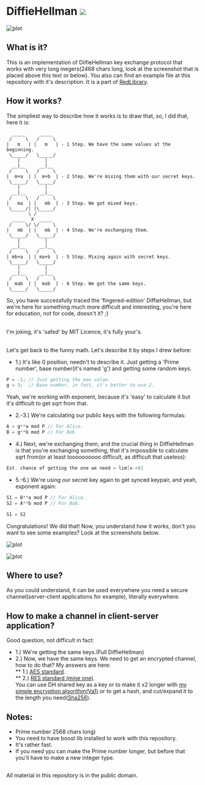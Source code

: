 # DiffieHellman [![](https://img.shields.io/apm/l/vim-mode)](https://github.com/Red-company/RES_Implementation/blob/main/LICENSE.md)

![plot](./Screenshots/DiffieHellman_test1.png)

## What is it?

This is an implementation of DiifieHellman key exchange protocol that works with very long inegers(2468 chars long, look at the screenshot that is placed above this text or below). You also can find an example file at this repository with it's description. It is a part of [RedLibrary](https://github.com/Red-company/RedLibrary).

## How it works?

The simpliest way to describe how it works is to draw that, so, I did that, here it is:

```
  _____     _____
 /     \   /     \
|   m   | |   m   | - 1 Step. We have the same values at the beginning.
 \_____/   \_____/
    |         |
  __|__     __|__
 /     \   /     \
|  m+a  | |  m+b  | - 2 Step. We're mixing them with our secret keys.
 \_____/   \_____/
    |         |
  __|__     __|__
 /     \   /     \
|   ma  | |   mb  | - 3 Step. We got mixed keys.
 \_____/| |\_____/
        \ / 
  _____  X  _____
 /     \/ \/     \
|   mb  | |   mb  | - 4 Step. We're exchanging them.
 \_____/   \_____/
    |         |
  __|__     __|__
 /     \   /     \
| mb+a  | | ma+b  | - 5 Step. Mixing again with secret keys.
 \_____/   \_____/
    |         |
  __|__     __|__
 /     \   /     \
|  mab  | |  mab  | - 6 Step. We got the same keys.
 \_____/   \_____/
```

So, you have successfully traced the 'fingered-edition' DiffieHellman, but we're here for something much more difficult and interesting, you're here for education, not for code, doesn't it? ;) <br/><br/>

I'm joking, it's 'safed' by MIT Licence, it's fully your's. <br/><br/>

Let's get back to the funny math. Let's describe it by steps I drew before:

* 1.)   It's like 0 position, needn't to describe it. Just getting a 'Prime number', base number(it's named 'g') and getting some random keys.
```C
P = -1; // Just getting the max value.
g = 3;  // Base number, in fact, it's better to use 2.
```
Yeah, we're working with exponent, because it's 'easy' to calculate it but it's difficult to get sqrt from that.
* 2.-3.) We're calculating our public keys with the following formulas:
```C
A = g**a mod P // For Alice.
B = g**b mod P // For Bob.
```

* 4.) Next, we're exchanging them, and the crucial thing in DiffieHellman is that you're exchanging something, that it's impossible to calculate sqrt from(or at least toooooooooo difficult, as difficult that useless):
```C
Est. chance of getting the one we need = lim[x->0]
```

* 5.-6.) We're using our secret key again to get synced keypair, and yeah, exponent again:
```C
S1 = B**a mod P // For Alice.
S2 = A**b mod P // For Bob.

S1 = S2
```

Congratulations! We did that! Now, you understand how it works, don't you want to see some examples? Look at the screenshots below.<br/>

![plot](./Screenshots/DiffieHellman_test2.png)

![plot](./Screenshots/DiffieHellman_test3.png)

## Where to use?

As you could understand, it can be used everywhere you need a secure channel(server-client applications for example), literally everywhere.

## How to make a channel in client-server application?

Good question, not difficult in fact:

* 1.) We're getting the same keys.(Full DiffieHellman)
* 2.) Now, we have the same keys. We need to get an encrypted channel, how to do that? My answers are here: <br/>
** 1.) [AES standard](https://github.com/vladimirrogozin/AES_Implementation). <br/>
** 2.) [RES standard (mine one)](https://github.com/Red-company/RES_Implementation). <br/>
You can use DH shared key as a key or to make it x2 longer with [my simple encryption algorithm(Va1)](https://github.com/vladimirrogozin/Va1) or to get a hash, and cut/expand it to the length you need([Sha256](https://github.com/vladimirrogozin/Sha256)).

## Notes:

* Prime number 2568 chars long)
* You need to have boost lib installed to work with this repository.
* It's rather fast.
* If you need ypu can make the Prime number longer, but before that you'll have to make a new integer type.

##
All material in this repository is in the public domain.
